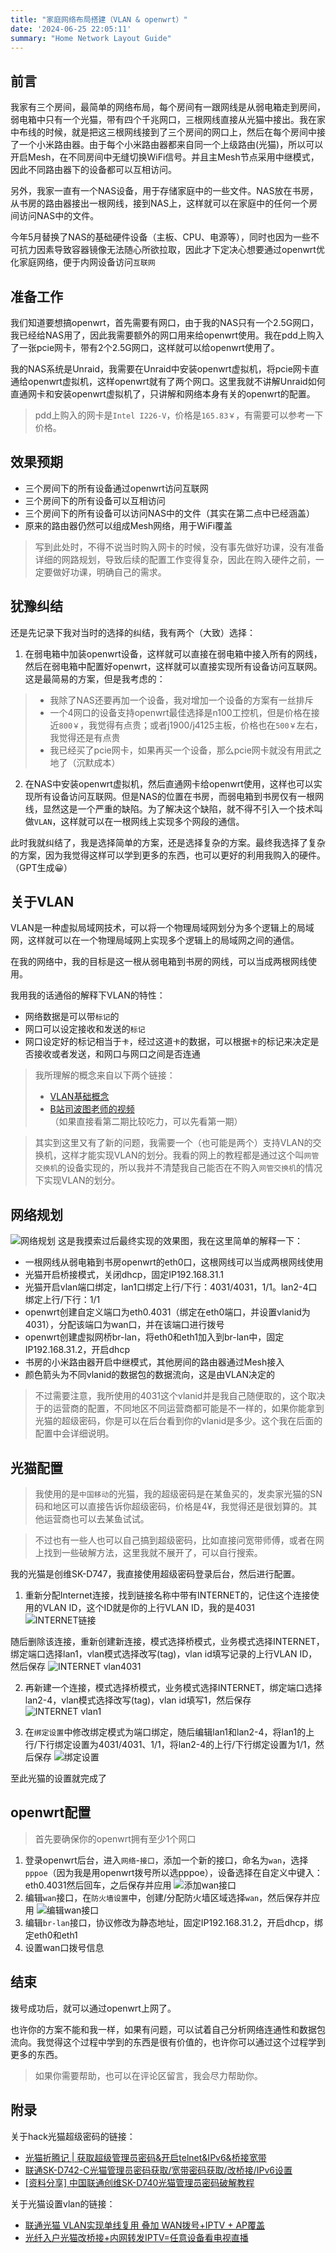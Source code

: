```yaml
---
title: "家庭网络布局搭建（VLAN & openwrt）"
date: '2024-06-25 22:05:11'
summary: "Home Network Layout Guide"
---
```


## 前言
我家有三个房间，最简单的网络布局，每个房间有一跟网线是从弱电箱走到房间，弱电箱中只有一个光猫，带有四个千兆网口，三根网线直接从光猫中接出。我在家中布线的时候，就是把这三根网线接到了三个房间的网口上，然后在每个房间中接了一个小米路由器。由于每个小米路由器都来自同一个上级路由(光猫)，所以可以开启Mesh，在不同房间中无缝切换WiFi信号。并且主Mesh节点采用中继模式，因此不同路由器下的设备都可以互相访问。

另外，我家一直有一个NAS设备，用于存储家庭中的一些文件。NAS放在书房，从书房的路由器接出一根网线，接到NAS上，这样就可以在家庭中的任何一个房间访问NAS中的文件。

今年5月替换了NAS的基础硬件设备（主板、CPU、电源等），同时也因为一些不可抗力因素导致容器镜像无法随心所欲拉取，因此才下定决心想要通过openwrt优化家庭网络，便于内网设备访问`互联网`

## 准备工作
我们知道要想搞openwrt，首先需要有网口，由于我的NAS只有一个2.5G网口，我已经给NAS用了，因此我需要额外的网口用来给openwrt使用。我在pdd上购入了一张pcie网卡，带有2个2.5G网口，这样就可以给openwrt使用了。

我的NAS系统是Unraid，我需要在Unraid中安装openwrt虚拟机，将pcie网卡直通给openwrt虚拟机，这样openwrt就有了两个网口。这里我就不讲解Unraid如何直通网卡和安装openwrt虚拟机了，只讲解和网络本身有关的openwrt的配置。

> pdd上购入的网卡是`Intel I226-V`，价格是`165.83￥`，有需要可以参考一下价格。

## 效果预期

- 三个房间下的所有设备通过openwrt访问互联网
- 三个房间下的所有设备可以互相访问
- 三个房间下的所有设备可以访问NAS中的文件（其实在第二点中已经涵盖）
- 原来的路由器仍然可以组成Mesh网络，用于WiFi覆盖

> 写到此处时，不得不说当时购入网卡的时候，没有事先做好功课，没有准备详细的网路规划，导致后续的配置工作变得复杂，因此在购入硬件之前，一定要做好功课，明确自己的需求。

## 犹豫纠结

还是先记录下我对当时的选择的纠结，我有两个（大致）选择：
1. 在弱电箱中加装openwrt设备，这样就可以直接在弱电箱中接入所有的网线，然后在弱电箱中配置好openwrt，这样就可以直接实现所有设备访问互联网。这是最简易的方案，但是我考虑的：
> - 我除了NAS还要再加一个设备，我对增加一个设备的方案有一丝排斥
> - 一个4网口的设备支持openwrt最佳选择是n100工控机，但是价格在接近`800￥`，我觉得有点贵；或者j1900/j4125主板，价格也在`500￥`左右，我觉得还是有点贵
> - 我已经买了pcie网卡，如果再买一个设备，那么pcie网卡就没有用武之地了（沉默成本）
2. 在NAS中安装openwrt虚拟机，然后直通网卡给openwrt使用，这样也可以实现所有设备访问互联网。但是NAS的位置在书房，而弱电箱到书房仅有一根网线，显然这是一个严重的缺陷。为了解决这个缺陷，就不得不引入一个技术叫做`VLAN`，这样就可以在一根网线上实现多个网段的通信。

此时我就纠结了，我是选择简单的方案，还是选择复杂的方案。最终我选择了复杂的方案，因为我觉得这样可以学到更多的东西，也可以更好的利用我购入的硬件。（GPT生成😀）

## 关于VLAN

VLAN是一种虚拟局域网技术，可以将一个物理局域网划分为多个逻辑上的局域网，这样就可以在一个物理局域网上实现多个逻辑上的局域网之间的通信。

在我的网络中，我的目标是这一根从弱电箱到书房的网线，可以当成两根网线使用。

我用我的话通俗的解释下VLAN的特性：
- 网络数据是可以带`标记`的
- 网口可以设定接收和发送的`标记`
- 网口设定好的标记相当于`卡`，经过这道`卡`的数据，可以根据`卡`的标记来决定是否接收或者发送，和网口与网口之间是否连通
> 我所理解的概念来自以下两个链接：
> - [VLAN基础概念](https://www.cnblogs.com/gzxbkk/p/7805823.html)
> - [B站司波图老师的视频](https://www.bilibili.com/video/BV1e34y1Q7bj)（如果直接看第二期比较吃力，可以先看第一期）

> 其实到这里又有了新的问题，我需要一个（也可能是两个）支持VLAN的交换机，这样才能实现VLAN的划分。我看的网上的教程都是通过这个叫`网管交换机`的设备实现的，所以我并不清楚我自己能否在不购入`网管交换机`的情况下实现VLAN的划分。

## 网络规划

![网络规划](/imgs/network-layout.png)
这是我摸索过后最终实现的效果图，我在这里简单的解释一下：
- 一根网线从弱电箱到书房openwrt的eth0口，这根网线可以当成两根网线使用
- 光猫开启桥接模式，关闭dhcp，固定IP192.168.31.1
- 光猫开启vlan端口绑定，lan1口绑定上行/下行：4031/4031，1/1。lan2-4口绑定上行/下行：1/1
- openwrt创建自定义端口为eth0.4031（绑定在eth0端口，并设置vlanid为4031），分配该端口为wan口，并在该端口进行拨号
- openwrt创建虚拟网桥br-lan，将eth0和eth1加入到br-lan中，固定IP192.168.31.2，开启dhcp
- 书房的小米路由器开启中继模式，其他房间的路由器通过Mesh接入
- 颜色箭头为不同vlanid的数据包的数据流向，这是由VLAN决定的

> 不过需要注意，我所使用的4031这个vlanid并是我自己随便取的，这个取决于的运营商的配置，不同地区不同运营商都可能是不一样的，如果你能拿到光猫的超级密码，你是可以在后台看到你的vlanid是多少。这个我在后面的配置中会详细说明。

## 光猫配置

> 我使用的是`中国移动`的光猫，我的超级密码是在某鱼买的，发卖家光猫的SN码和地区可以直接告诉你超级密码，价格是4¥，我觉得还是很划算的。其他运营商也可以去某鱼试试。

> 不过也有一些人也可以自己搞到超级密码，比如直接问宽带师傅，或者在网上找到一些破解方法，这里我就不展开了，可以自行搜索。

我的光猫是创维SK-D747，我直接使用超级密码登录后台，然后进行配置。
1. 重新分配Internet连接，找到链接名称中带有INTERNET的，记住这个连接使用的VLAN ID，这个ID就是你的上行VLAN ID，我的是4031
![INTERNET链接](/imgs/internet-vlan-id.png)

随后删除该连接，重新创建新连接，模式选择桥模式，业务模式选择INTERNET，绑定端口选择lan1，vlan模式选择改写(tag)，vlan id填写记录的上行VLAN ID，然后保存
![INTERNET vlan4031](/imgs/internet-vlan-4031.png)

2. 再新建一个连接，模式选择桥模式，业务模式选择INTERNET，绑定端口选择lan2-4，vlan模式选择改写(tag)，vlan id填写1，然后保存
![INTERNET vlan1](/imgs/internet-vlan-1.png)

3. 在`绑定设置`中修改绑定模式为端口绑定，随后编辑lan1和lan2-4，将lan1的上行/下行绑定设置为4031/4031、1/1，将lan2-4的上行/下行绑定设置为1/1，然后保存
![绑定设置](/imgs/bind-setting.png)

至此光猫的设置就完成了

## openwrt配置

> 首先要确保你的openwrt拥有至少1个网口

1. 登录openwrt后台，进入`网络`-`接口`，添加一个新的接口，命名为`wan`，选择`pppoe`（因为我是用openwrt拨号所以选pppoe），设备选择在自定义中键入：eth0.4031然后回车，之后保存并应用
![添加wan接口](/imgs/openwrt-wan.png)
2. 编辑`wan`接口，在`防火墙设置`中，创建/分配防火墙区域选择`wan`，然后保存并应用
![编辑wan接口](/imgs/firewall-wan.png)
3. 编辑`br-lan`接口，协议修改为静态地址，固定IP192.168.31.2，开启dhcp，绑定eth0和eth1
4. 设置wan口拨号信息

## 结束

拨号成功后，就可以通过openwrt上网了。

也许你的方案不能和我一样，如果有问题，可以试着自己分析网络连通性和数据包流向。我觉得这个过程中学到的东西是很有价值的，也许你可以通过这个过程学到更多的东西。

> 如果你需要帮助，也可以在评论区留言，我会尽力帮助你。

## 附录

关于hack光猫超级密码的链接：
- [光猫折腾记 | 获取超级管理员密码&开启telnet&IPv6&桥接宽带](https://miaotony.xyz/2020/02/27/Server_OpticalModem/)
- [联通SK-D742-C光猫管理员密码获取/宽带密码获取/改桥接/IPv6设置](https://jeza-chen.com/2023/01/23/Playing-with-Modem/)
- [[资料分享] 中国联通创维SK-D740光猫管理员密码破解教程](https://www.txrjy.com/thread-1252073-1-1.html)

关于光猫设置vlan的链接：
- [联通光猫 VLAN实现单线复用 叠加 WAN拨号+IPTV + AP覆盖](https://post.smzdm.com/p/andr0p7p/)
- [光纤入户光猫改桥接+内网转发IPTV=任意设备看电视直播](https://blog.friskit.me/2020/05/31/bjunicom-network.html)